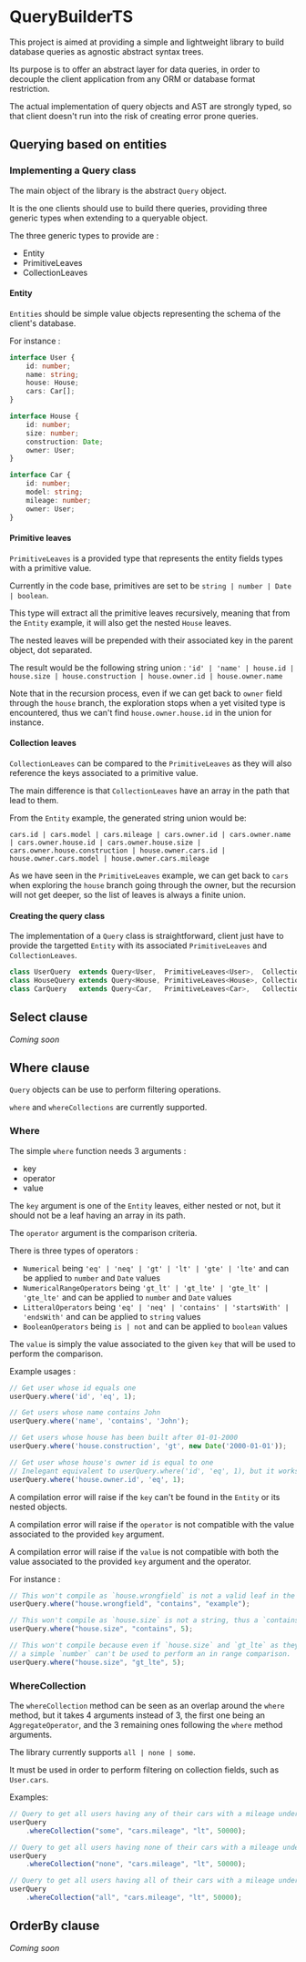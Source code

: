 # QueryBuilderTS

This project is aimed at providing a simple and lightweight library to build database queries as agnostic abstract syntax trees.

Its purpose is to offer an abstract layer for data queries, in order to decouple the client application from any ORM or database format restriction.

The actual implementation of query objects and AST are strongly typed, so that client doesn't run into the risk of creating error prone queries.

## Querying based on entities

### Implementing a Query class
The main object of the library is the abstract `Query` object.

It is the one clients should use to build there queries, providing three generic types when extending to a queryable object.

The three generic types to provide are :
- Entity
- PrimitiveLeaves
- CollectionLeaves

#### Entity

``Entities`` should be simple value objects representing the schema of the client's database.

For instance :

```typescript
interface User {
    id: number;
    name: string;
    house: House;
    cars: Car[];
}

interface House {
    id: number;
    size: number;
    construction: Date;
    owner: User;
}

interface Car {
    id: number;
    model: string;
    mileage: number;
    owner: User;
}
```
#### Primitive leaves

``PrimitiveLeaves`` is a provided type that represents the entity fields types with a primitive value.

Currently in the code base, primitives are set to be `string | number | Date | boolean`.

This type will extract all the primitive leaves recursively, meaning that from the ``Entity`` example, it will also get the nested ``House`` leaves.

The nested leaves will be prepended with their associated key in the parent object, dot separated.

The result would be the following string union : `'id' | 'name' | house.id | house.size | house.construction | house.owner.id | house.owner.name`

Note that in the recursion process, even if we can get back to `owner` field through the `house` branch, the exploration stops when a yet visited type is encountered, thus we can't find `house.owner.house.id` in the union for instance.

#### Collection leaves

``CollectionLeaves`` can be compared to the ``PrimitiveLeaves`` as they will also reference the keys associated to a primitive value.

The main difference is that ``CollectionLeaves`` have an array in the path that lead to them.

From the ``Entity`` example, the generated string union would be:

`cars.id | cars.model | cars.mileage | cars.owner.id | cars.owner.name | cars.owner.house.id | cars.owner.house.size | cars.owner.house.construction | house.owner.cars.id | house.owner.cars.model | house.owner.cars.mileage`

As we have seen in the ``PrimitiveLeaves`` example, we can get back to `cars` when exploring the `house` branch going through the owner, but the recursion will not get deeper, so the list of leaves is always a finite union.

#### Creating the query class

The implementation of a `Query` class is straightforward, client just have to provide the targetted `Entity` with its associated `PrimitiveLeaves` and `CollectionLeaves`.

```typescript
class UserQuery  extends Query<User,  PrimitiveLeaves<User>,  CollectionLeaves<User>> {};
class HouseQuery extends Query<House, PrimitiveLeaves<House>, CollectionLeaves<House>> {};
class CarQuery   extends Query<Car,   PrimitiveLeaves<Car>,   CollectionLeaves<Car>> {};
```

## Select clause

_Coming soon_

## Where clause

`Query` objects can be use to perform filtering operations.

`where` and `whereCollections` are currently supported.

### Where

The simple `where` function needs 3 arguments :
- key
- operator
- value

The `key` argument is one of the `Entity` leaves, either nested or not, but it should not be a leaf having an array in its path.

The `operator` argument is the comparison criteria.

There is three types of operators :

- `Numerical` being `'eq' | 'neq' | 'gt' | 'lt' | 'gte' | 'lte'` and can be applied to `number` and `Date` values
- `NumericalRangeOperators` being `'gt_lt' | 'gt_lte' | 'gte_lt' | 'gte_lte'` and can be applied to `number` and `Date` values
- `LitteralOperators` being `'eq' | 'neq' | 'contains' | 'startsWith' | 'endsWith'` and can be applied to `string` values
- `BooleanOperators` being `is | not` and can be applied to `boolean` values

The `value` is simply the value associated to the given `key` that will be used to perform the comparison.

Example usages :

```typescript
// Get user whose id equals one
userQuery.where('id', 'eq', 1);

// Get users whose name contains John
userQuery.where('name', 'contains', 'John');

// Get users whose house has been built after 01-01-2000
userQuery.where('house.construction', 'gt', new Date('2000-01-01'));

// Get user whose house's owner id is equal to one
// Inelegant equivalent to userQuery.where('id', 'eq', 1), but it works
userQuery.where('house.owner.id', 'eq', 1);
```

A compilation error will raise if the `key` can't be found in the `Entity` or its nested objects.

A compilation error will raise if the `operator` is not compatible with the value associated to the provided `key` argument.

A compilation error will raise if the `value` is not compatible with both the value associated to the provided `key` argument and the operator.

For instance :

```typescript
// This won't compile as `house.wrongfield` is not a valid leaf in the `User` entity.
userQuery.where("house.wrongfield", "contains", "example");

// This won't compile as `house.size` is not a string, thus a `contains` operator would not make sens.
userQuery.where("house.size", "contains", 5);

// This won't compile because even if `house.size` and `gt_lte` as they are a `number` associated field and a `NumericalRangeOperator`
// a simple `number` can't be used to perform an in range comparison.
userQuery.where("house.size", "gt_lte", 5);
```

### WhereCollection

The `whereCollection` method can be seen as an overlap around the `where` method, but it takes 4 arguments instead of 3, the first one being an `AggregateOperator`, and the 3 remaining ones following the `where` method arguments.

The library currently supports `all | none | some`.

It must be used in order to perform filtering on collection fields, such as `User.cars`.

Examples:

```typescript
// Query to get all users having any of their cars with a mileage under 50k
userQuery
    .whereCollection("some", "cars.mileage", "lt", 50000);

// Query to get all users having none of their cars with a mileage under 50k
userQuery
    .whereCollection("none", "cars.mileage", "lt", 50000);

// Query to get all users having all of their cars with a mileage under 50k
userQuery
    .whereCollection("all", "cars.mileage", "lt", 50000);
```

## OrderBy clause

_Coming soon_